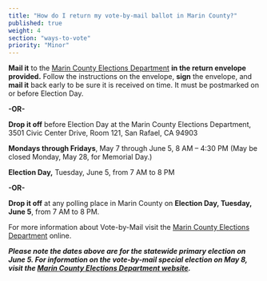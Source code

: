 ```yaml
---
title: "How do I return my vote-by-mail ballot in Marin County?"
published: true
weight: 4
section: "ways-to-vote"
priority: "Minor"
---
```


**Mail it** to the [Marin County Elections Department](#section-election-office-contact) **in the return envelope provided.** Follow the instructions on the envelope, **sign** the envelope, and **mail it** back early to be sure it is received on time. It must be postmarked on or before Election Day.  

 **-OR-**  

**Drop it off** before Election Day at the Marin County Elections Department, 3501 Civic Center Drive, Room 121, San Rafael, CA 94903    

**Mondays through Fridays**, May 7 through June 5, 8 AM – 4:30 PM  (May be closed Monday, May 28, for Memorial Day.)  

 **Election Day,** Tuesday, June 5, from 7 AM to 8 PM    
 
 **-OR-**  

**Drop it off** at any polling place in Marin County on **Election Day, Tuesday, June 5**, from 7 AM to 8 PM.  

For more information about Vote-by-Mail visit the [Marin County Elections Department](http://www.marincounty.org/depts/rv/voting-information/voting-by-mail) online.  

**_Please note the dates above are for the statewide primary election on June 5. For information on the vote-by-mail special election on May 8, visit the [Marin County Elections Department website](https://www.marincounty.org/depts/rv/election-info/election-schedule)._**
